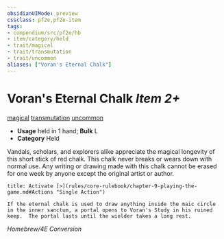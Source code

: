 ```yaml
---
obsidianUIMode: preview
cssclass: pf2e,pf2e-item
tags:
- compendium/src/pf2e/hb
- item/category/held
- trait/magical
- trait/transmutation
- trait/uncommon
aliases: ["Voran's Eternal Chalk"]
---
```

# Voran's Eternal Chalk *Item 2+*  
[magical](rules/traits/magical.md "Magical Item Trait")  [transmutation](rules/traits/transmutation.md "Transmutation School Trait")  [uncommon](rules/traits/uncommon.md "Uncommon Rarity Trait")  

- **Usage** held in 1 hand; **Bulk** L
- **Category** Held

Vandals, scholars, and explorers alike appreciate the magical longevity of this short stick of red chalk.  This chalk never breaks or wears down with normal use.  Any writing or drawing made with this chalk cannot be erased for one week by anyone except the original artist or author.

```ad-embed-ability
title: Activate [>](rules/core-rulebook/chapter-9-playing-the-game.md#Actions "Single Action")

If the eternal chalk is used to draw anything inside the maic circle in the inner sanctum, a portal opens to Voran's Study in his ruined keep.  The portal lasts until the wielder takes a long rest.
```

*Homebrew/4E Conversion*